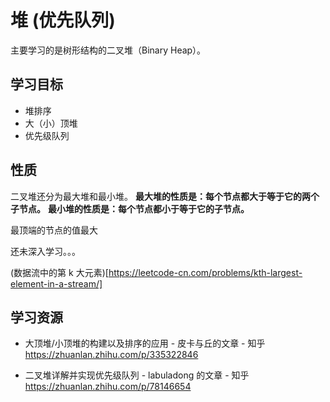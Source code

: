 # 堆 (优先队列)

主要学习的是树形结构的二叉堆（Binary Heap）。

## 学习目标

- 堆排序
- 大（小）顶堆
- 优先级队列

## 性质

二叉堆还分为最大堆和最小堆。
**最大堆的性质是：每个节点都大于等于它的两个子节点。**
**最小堆的性质是：每个节点都小于等于它的子节点。**

最顶端的节点的值最大

还未深入学习。。。

(数据流中的第 k 大元素)[https://leetcode-cn.com/problems/kth-largest-element-in-a-stream/]

## 学习资源

- 大顶堆/小顶堆的构建以及排序的应用 - 皮卡与丘的文章 - 知乎
  https://zhuanlan.zhihu.com/p/335322846

- 二叉堆详解并实现优先级队列 - labuladong 的文章 - 知乎
  https://zhuanlan.zhihu.com/p/78146654
